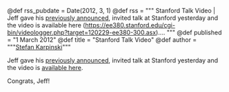 @def rss_pubdate = Date(2012, 3, 1)
@def rss = """ Stanford Talk Video | Jeff gave his [previously announced](/blog/2012/02/talk-announcement/), invited talk at Stanford yesterday and the video is available here (https://ee380.stanford.edu/cgi-bin/videologger.php?target=120229-ee380-300.asx).... """
@def published = "1 March 2012"
@def title = "Stanford Talk Video"
@def author = """<a href="https://karpinski.org/">Stefan Karpinski</a>"""

Jeff gave his [previously announced](blog/2012/02/talk-announcement/), invited talk at Stanford yesterday and the video is [available here](https://ee380.stanford.edu/cgi-bin/videologger.php?target=120229-ee380-300.asx).

Congrats, Jeff!
